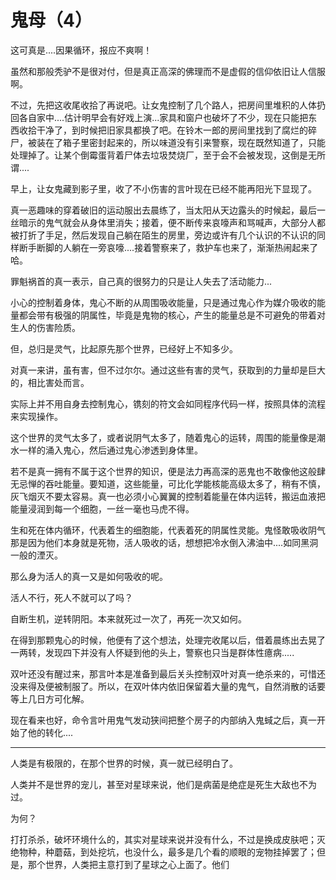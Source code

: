 # 鬼母（4）

这可真是....因果循环，报应不爽啊！

虽然和那般秃驴不是很对付，但是真正高深的佛理而不是虚假的信仰依旧让人信服啊。

不过，先把这收尾收拾了再说吧。让女鬼控制了几个路人，把房间里堆积的人体扔回各自家中....估计明早会有好戏上演...家具和窗户也破坏了不少，现在只能把东西收拾干净了，到时候把旧家具都换了吧。在铃木一郎的房间里找到了腐烂的碎尸，被装在了箱子里密封起来的，所以味道没有引来警察，现在既然知道了，只能处理掉了。让某个倒霉蛋背着尸体去垃圾焚烧厂，至于会不会被发现，这倒是无所谓....

早上，让女鬼藏到影子里，收了不小伤害的言叶现在已经不能再阳光下显现了。

真一恶趣味的穿着破旧的运动服出去晨练了，当太阳从天边露头的时候起，最后一丝暗示的鬼气就会从身体里消失；接着，便不断传来哀嚎声和骂喊声，大部分人都被打折了手足，然后发现自己躺在陌生的房里，旁边或许有几个认识的不认识的同样断手断脚的人躺在一旁哀嚎....接着警察来了，救护车也来了，渐渐热闹起来了哈。

罪魁祸首的真一表示，自己真的很努力的只是让人失去了活动能力...

小心的控制着身体，鬼心不断的从周围吸收能量，只是通过鬼心作为媒介吸收的能量都会带有极强的阴属性，毕竟是鬼物的核心，产生的能量总是不可避免的带着对生人的伤害险质。

但，总归是灵气，比起原先那个世界，已经好上不知多少。

对真一来讲，虽有害，但不过尔尔。通过这些有害的灵气，获取到的力量却是巨大的，相比害处而言。

实际上并不用自身去控制鬼心，镌刻的符文会如同程序代码一样，按照具体的流程来实现操作。

这个世界的灵气太多了，或者说阴气太多了，随着鬼心的运转，周围的能量像是潮水一样的涌入鬼心，然后通过鬼心渗透到身体里。

若不是真一拥有不属于这个世界的知识，便是法力再高深的恶鬼也不敢像他这般肆无忌惮的吞吐能量。要知道，这些能量，可比化学能核能高级太多了，稍有不慎，灰飞烟灭不要太容易。真一也必须小心翼翼的控制着能量在体内运转，搬运血液把能量浸润到每一个细胞，一丝一毫也马虎不得。

生和死在体内循环，代表着生的细胞能，代表着死的阴属性灵能。鬼怪敢吸收阴气那是因为他们本身就是死物，活人吸收的话，想想把冷水倒入沸油中....如同黑洞一般的湮灭。

那么身为活人的真一又是如何吸收的呢。

活人不行，死人不就可以了吗？

自断生机，逆转阴阳。本来就死过一次了，再死一次又如何。

在得到那颗鬼心的时候，他便有了这个想法，处理完收尾以后，借着晨练出去晃了一两转，发现四下并没有人怀疑到他的头上，警察也只当是群体性癔病.....

双叶还没有醒过来，那言叶本是准备到最后关头控制双叶对真一绝杀来的，可惜还没来得及便被制服了。所以，在双叶体内依旧保留着大量的鬼气，自然消散的话要等上几日方可化解。

现在看来也好，命令言叶用鬼气发动狭间把整个房子的内部纳入鬼蜮之后，真一开始了他的转化....

---

人类是有极限的，在那个世界的时候，真一就已经明白了。

人类并不是世界的宠儿，甚至对星球来说，他们是病菌是绝症是死生大敌也不为过。

为何？

打打杀杀，破坏环境什么的，其实对星球来说并没有什么，不过是换成皮肤吧；灭绝物种，种蘑菇，到处挖坑，也没什么，最多是几个看的顺眼的宠物挂掉罢了；但是，那个世界，人类把主意打到了星球之心上面了。他们